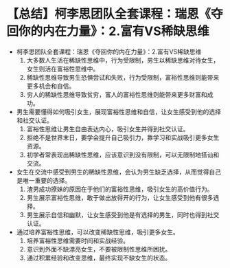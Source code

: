 # 【总结】柯李思团队全套课程：瑞恩《夺回你的内在力量》：2.富有VS稀缺思维

-   柯李思团队全套课程：瑞恩《夺回你的内在力量》：2.富有VS稀缺思维
    1.  大多数人生活在稀缺性思维中，行为受限制，男生以稀缺思维对待女生，女生则活在富裕性思维中。
    2.  稀缺性思维导致男生恐惧尝试和失败，行为受限制，富裕性思维则能带来更多机会和自信。
    3.  穷人的稀缺性思维导致贫穷，富人的富裕性思维则能带来更多财富和成功。
-   男生需要懂得如何吸引女生，展现富裕性思维和自信，让女生感受到他的选择和社交认证。
    1.  富裕性思维让男生自由表达内心，吸引女生并得到社交认证。
    2.  拒绝不是世界末日，要学会提升自己吸引力，靠学习和实战吸引更多女生资源。
    3.  初学者常表现出稀缺性思维，应该意识到没有限制，可以无限制地搭讪和交流。
-   女生在交流中感受到男生的稀缺性思维，会认为男生缺乏选择，从而觉得自己是唯一重要的选择。
    1.  渣男成功撩妹的原因在于他们的富裕性思维，吸引女生的高价值行为。
    2.  男生展示富裕性思维，敢于做出放得开的行为，让女生感受到他有很多选择。
    3.  男生展示自信和幽默，让女生感受到他是有选择的男生，同时也得到社交认证。
-   通过培养富裕性思维，可以改变稀缺性思维，吸引更多女生。
    1.  培养富裕性思维需要时间和实战经验。
    2.  意识到外面不缺漂亮女生，不要被限制性思维所困扰。
    3.  通过积累经验和改变思维，最终实现不缺女生的状态。